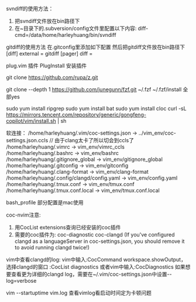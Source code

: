 svndiff的使用方法：
1. 把svndiff文件放在bin路径下
2. 在~目录下的.subversion/config文件里配置以下内容:
    diff-cmd=/data/home/harleyhuang/bin/svndiff 


gitdiff的使用方法
在.gitconfig里添加如下配置 然后把gitdiff文件放在bin路径下
[diff]
external = gitdiff
[pager]
diff =


plug.vim 插件
PlugInstall 安装插件

git clone https://github.com/rupa/z.git

git clone --depth 1 https://github.com/junegunn/fzf.git ~/.fzf
~/.fzf/install 全部yes

sudo yum install ripgrep
sudo yum install bat
sudo yum install cloc
curl -sL https://mirrors.tencent.com/repository/generic/gongfeng-copilot/vim/install.sh | sh

软连接：
/home/harleyhuang/.vim/coc-settings.json -> ../vim_env/coc-settings.json.ccls   // 由于clang太卡了所以切会到ccls了
/home/harleyhuang/.vimrc -> vim_env/vimrc_ccls
/home/harleyhuang/.bashrc -> vim_env/bashrc
/home/harleyhuang/.gitignore_global -> vim_env/gitignore_global
/home/harleyhuang/.gitconfig -> vim_env/gitconfig
/home/harleyhuang/.clang-format -> vim_env/clang-format
/home/harleyhuang/.config/clangd/config.yaml -> vim_env/config.yaml
/home/harleyhuang/.tmux.conf -> vim_env/tmux.conf
/home/harleyhuang/.tmux.conf.local -> vim_env/tmux.conf.local

bash_profile 部分配置是mac使用

coc-nvim注意:
1. 用CocList extensions查询已经安装的coc插件
2. 需要的coc插件为:
coc-diagnostic 
coc-clangd (If you've configured clangd as a languageServer in coc-settings.json, you should remove it to avoid running clangd twice!)

vim中查看clangd的log:
vim中输入:CocCommand workspace.showOutput，选择clangd的窗口
:CocList diagnostics
或者vim中输入:CocDiagnostics
如果想要查看更为详细的clangd log，需要在~/.vim/coc-settings.json中设置--log=verbose

vim --startuptime vim.log 查看vimlog看启动时间定为卡顿问题
